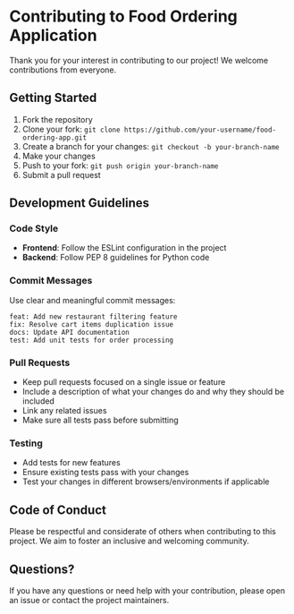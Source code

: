 # Contributing to Food Ordering Application

Thank you for your interest in contributing to our project! We welcome contributions from everyone.

## Getting Started

1. Fork the repository
2. Clone your fork: `git clone https://github.com/your-username/food-ordering-app.git`
3. Create a branch for your changes: `git checkout -b your-branch-name`
4. Make your changes
5. Push to your fork: `git push origin your-branch-name`
6. Submit a pull request

## Development Guidelines

### Code Style

- **Frontend**: Follow the ESLint configuration in the project
- **Backend**: Follow PEP 8 guidelines for Python code

### Commit Messages

Use clear and meaningful commit messages:

```
feat: Add new restaurant filtering feature
fix: Resolve cart items duplication issue
docs: Update API documentation
test: Add unit tests for order processing
```

### Pull Requests

- Keep pull requests focused on a single issue or feature
- Include a description of what your changes do and why they should be included
- Link any related issues
- Make sure all tests pass before submitting

### Testing

- Add tests for new features
- Ensure existing tests pass with your changes
- Test your changes in different browsers/environments if applicable

## Code of Conduct

Please be respectful and considerate of others when contributing to this project. We aim to foster an inclusive and welcoming community.

## Questions?

If you have any questions or need help with your contribution, please open an issue or contact the project maintainers.
